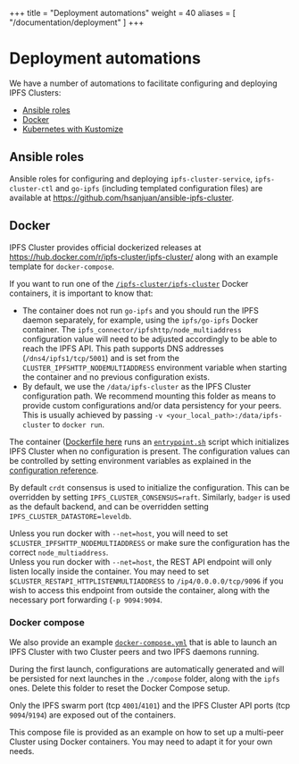 +++
title = "Deployment automations"
weight = 40
aliases = [
    "/documentation/deployment"
]
+++

# Deployment automations

We have a number of automations to facilitate configuring and deploying IPFS Clusters:

* [Ansible roles](#ansible-roles)
* [Docker](#docker)
* [Kubernetes with Kustomize](#kubernetes-with-kustomize)

## Ansible roles

Ansible roles for configuring and deploying `ipfs-cluster-service`, `ipfs-cluster-ctl` and `go-ipfs` (including templated configuration files) are available at https://github.com/hsanjuan/ansible-ipfs-cluster.

## Docker

<div class="tipbox tip">IPFS Cluster provides official dockerized releases at <a href="https://hub.docker.com/r/ipfs-cluster/ipfs-cluster/">https://hub.docker.com/r/ipfs-cluster/ipfs-cluster/</a> along with an example template for <code>docker-compose</code>.</div>

If you want to run one of the [`/ipfs-cluster/ipfs-cluster`](https://hub.docker.com/r/ipfs-cluster/ipfs-cluster/tags/) Docker containers, it is important to know that:

* The container does not run `go-ipfs` and you should run the IPFS daemon separately, for example, using the `ipfs/go-ipfs` Docker container. The `ipfs_connector/ipfshttp/node_multiaddress` configuration value will need to be adjusted accordingly to be able to reach the IPFS API. This path supports DNS addresses (`/dns4/ipfs1/tcp/5001`) and is set from the `CLUSTER_IPFSHTTP_NODEMULTIADDRESS` environment variable when starting the container and no previous configuration exists.
* By default, we use  the `/data/ipfs-cluster` as the IPFS Cluster configuration path. We recommend mounting this folder as means to provide custom configurations and/or data persistency for your peers. This is usually achieved by passing `-v <your_local_path>:/data/ipfs-cluster` to `docker run`.

The container ([Dockerfile here](https://github.com/ipfs-cluster/ipfs-cluster/blob/master/Dockerfile) runs an [`entrypoint.sh`](https://github.com/ipfs-cluster/ipfs-cluster/blob/master/docker/entrypoint.sh) script which initializes IPFS Cluster when no configuration is present. The configuration values can be controlled by setting environment variables as explained in the [configuration reference](/documentation/reference/configuration).

By default `crdt` consensus is used to initialize the configuration. This can be overridden by setting `IPFS_CLUSTER_CONSENSUS=raft`. Similarly, `badger` is used as the default backend, and can be overridden setting `IPFS_CLUSTER_DATASTORE=leveldb`.

<div class="tipbox warning">Unless you run docker with <code>--net=host</code>, you will need to set <code>$CLUSTER_IPFSHTTP_NODEMULTIADDRESS</code> or make sure the configuration has the correct <code>node_multiaddress</code>.</div>

<div class="tipbox warning">Unless you run docker with <code>--net=host</code>, the REST API endpoint will only listen locally inside the container. You may need to set <code>$CLUSTER_RESTAPI_HTTPLISTENMULTIADDRESS</code> to <code>/ip4/0.0.0.0/tcp/9096</code> if you wish to access this endpoint from outside the container, along with the necessary port forwarding (<code>-p 9094:9094</code>.</div>


### Docker compose

We also provide an example [`docker-compose.yml`](https://github.com/ipfs-cluster/ipfs-cluster/blob/master/docker-compose.yml) that is able to launch an IPFS Cluster with two Cluster peers and two IPFS daemons running.

During the first launch, configurations are automatically generated and will be persisted for next launches in the `./compose` folder, along with the `ipfs` ones. Delete this folder to reset the Docker Compose setup.

Only the IPFS swarm port (tcp `4001`/`4101`) and the IPFS Cluster API ports (tcp `9094`/`9194`) are exposed out of the containers.

This compose file is provided as an example on how to set up a multi-peer Cluster using Docker containers. You may need to adapt it for your own needs.
